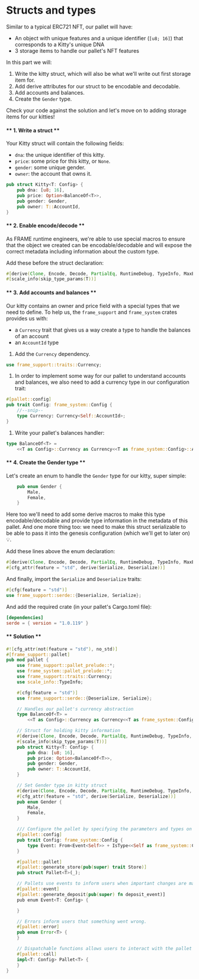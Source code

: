 # Structs and types

Similar to a typical ERC721 NFT, our pallet will have:

- An object with unique features and a unique identifier (`[u8; 16]`) that corresponds to a Kitty's unique DNA
- 3 storage items to handle our pallet's NFT features

In this part we will:

1. Write the kitty struct, which will also be what we'll write out first storage item for.
1. Add derive attributes for our struct to be encodable and decodable.
1. Add accounts and balances.
1. Create the `Gender` type.

Check your code against the solution and let's move on to adding storage items for our kitties!

<!-- slide:break-40 -->

<!-- tabs:start -->


#### ** 1. Write a struct **

Your Kitty struct will contain the following fields:

* `dna`: the unique identifier of this kitty.
* `price`: some price for this kitty, or `None`.
* `gender`: some unique gender.
* `owner`: the account that owns it.

```rust
pub struct Kitty<T: Config> {
	pub dna: [u8; 16],
	pub price: Option<BalanceOf<T>>,
	pub gender: Gender,
	pub owner: T::AccountId,
}
```

#### ** 2. Enable encode/decode **

As FRAME runtime engineers, we're able to use special macros to ensure that the object we created can be encodable/decodable and will expose the correct metadata including information about the custom type.

Add these before the struct declaration:

```rust
#[derive(Clone, Encode, Decode, PartialEq, RuntimeDebug, TypeInfo, MaxEncodedLen)]
#[scale_info(skip_type_params(T))]
```

#### ** 3. Add accounts and balances  **

Our kitty contains an owner and price field with a special types that we need to define.
To help us, the `frame_support` and `frame_system` crates provides us with:
- a `Currency` trait that gives us a way create a type to handle the balances of an account
- an `AccountId` type

1. Add the `Currency` dependency.
```rust
use frame_support::traits::Currency;
```
1. In order to implement some way for our pallet to understand accounts and balances, we also need to add a currency type in our configuration trait:
```rust
#[pallet::config]
pub trait Config: frame_system::Config {
	//--snip--
	type Currency: Currency<Self::AccountId>;
}
```
1. Write your pallet's balances handler:
```rust
type BalanceOf<T> =
	<<T as Config>::Currency as Currency<<T as frame_system::Config>::AccountId>>::Balance;
```

#### ** 4. Create the Gender type **

Let's create an enum to handle the `Gender` type for our kitty, super simple:

```rust
	pub enum Gender {
		Male,
		Female,
	}
```

Here too we'll need to add some derive macros to make this type encodable/decodable and provide type information in the metadata of this pallet.
And one more thing too: we need to make this struct serializable to be able to pass it into the genesis configuration (which we'll get to later on)💡.

Add these lines above the enum declaration:

```rust
#[derive(Clone, Encode, Decode, PartialEq, RuntimeDebug, TypeInfo, MaxEncodedLen)]
#[cfg_attr(feature = "std", derive(Serialize, Deserialize))]
```

And finally, import the `Serialize` and `Deserialize` traits:

```rust
#[cfg(feature = "std")]
use frame_support::serde::{Deserialize, Serialize};
```

And add the required crate (in your pallet's Cargo.toml file):

```toml
[dependencies]
serde = { version = "1.0.119" }
```

#### ** Solution **

```rust
#![cfg_attr(not(feature = "std"), no_std)]
#[frame_support::pallet]
pub mod pallet {
	use frame_support::pallet_prelude::*;
	use frame_system::pallet_prelude::*;
	use frame_support::traits::Currency;
	use scale_info::TypeInfo;

	#[cfg(feature = "std")]
	use frame_support::serde::{Deserialize, Serialize};

	// Handles our pallet's currency abstraction
	type BalanceOf<T> =
		<<T as Config>::Currency as Currency<<T as frame_system::Config>::AccountId>>::Balance;

	// Struct for holding kitty information
	#[derive(Clone, Encode, Decode, PartialEq, RuntimeDebug, TypeInfo, MaxEncodedLen)]
	#[scale_info(skip_type_params(T))]
	pub struct Kitty<T: Config> {
		pub dna: [u8; 16],
		pub price: Option<BalanceOf<T>>,
		pub gender: Gender,
		pub owner: T::AccountId,
	}

	// Set Gender type in kitty struct
	#[derive(Clone, Encode, Decode, PartialEq, RuntimeDebug, TypeInfo, MaxEncodedLen)]
	#[cfg_attr(feature = "std", derive(Serialize, Deserialize))]
	pub enum Gender {
		Male,
		Female,
	}

	/// Configure the pallet by specifying the parameters and types on which it depends.
	#[pallet::config]
	pub trait Config: frame_system::Config {
		type Event: From<Event<Self>> + IsType<<Self as frame_system::Config>::Event>;
	}

	#[pallet::pallet]
	#[pallet::generate_store(pub(super) trait Store)]
	pub struct Pallet<T>(_);

	// Pallets use events to inform users when important changes are made.
	#[pallet::event]
	#[pallet::generate_deposit(pub(super) fn deposit_event)]
	pub enum Event<T: Config> {

	}

	// Errors inform users that something went wrong.
	#[pallet::error]
	pub enum Error<T> {
	}

	// Dispatchable functions allows users to interact with the pallet and invoke state changes.
	#[pallet::call]
	impl<T: Config> Pallet<T> {
	}
}

```

<!-- tabs:end -->
